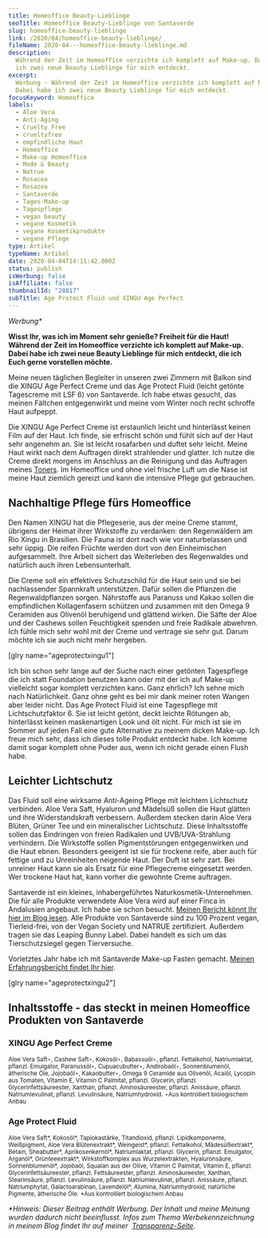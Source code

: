 ```yaml
---
title: Homeoffice Beauty-Lieblinge
seoTitle: Homeoffice Beauty-Lieblinge von Santaverde
slug: homeoffice-beauty-lieblinge
link: /2020/04/homeoffice-beauty-lieblinge/
fileName: 2020-04---homeoffice-beauty-lieblinge.md
description:
  Während der Zeit im Homeoffice verzichte ich komplett auf Make-up. Dabei habe
  ich zwei neue Beauty Lieblinge für mich entdeckt.
excerpt:
  Werbung - Während der Zeit im Homeoffice verzichte ich komplett auf Make-up.
  Dabei habe ich zwei neue Beauty Lieblinge für mich entdeckt.
focusKeyword: Homeoffice
labels:
  - Aloe Vera
  - Anti-Aging
  - Cruelty Free
  - crueltyfree
  - empfindliche Haut
  - Homeoffice
  - Make-up Homeoffice
  - Mode & Beauty
  - Natrue
  - Rosacea
  - Rosazea
  - Santaverde
  - Tages-Make-up
  - Tagespflege
  - vegan beauty
  - vegane Kosmetik
  - vegane Kosmetikprodukte
  - vegane Pflege
type: Artikel
typeName: Artikel
date: 2020-04-04T14:11:42.000Z
status: publish
isWerbung: false
isAffiliate: false
thumbnailId: "28817"
subTitle: Age Protect Fluid und XINGU Age Perfect
---
```


<em>Werbung\*</em>

<strong>Wisst Ihr, was ich im Moment sehr genieße? Freiheit für die Haut!
Während der Zeit im Homeoffice verzichte ich komplett auf Make-up. Dabei habe
ich zwei neue Beauty Lieblinge für mich entdeckt, die ich Euch gerne vorstellen
möchte.</strong>

Meine neuen täglichen Begleiter in unseren zwei Zimmern mit Balkon sind die
XINGU Age Perfect Creme und das Age Protect Fluid (leicht getönte Tagescreme mit
LSF 6) von Santaverde. Ich habe etwas gesucht, das meinen Fältchen entgegenwirkt
und meine vom Winter noch recht schroffe Haut aufpeppt.

Die XINGU Age Perfect Creme ist erstaunlich leicht und hinterlässt keinen Film
auf der Haut. Ich finde, sie erfrischt schön und fühlt sich auf der Haut sehr
angenehm an. Sie ist leicht rosafarben und duftet sehr leicht. Meine Haut wirkt
nach dem Auftragen direkt strahlender und glatter. Ich nutze die Creme direkt
morgens im Anschluss an die Reinigung und das Auftragen meines
[Toners](/2018/12/neues-von-santaverde/). Im Homeoffice und ohne viel frische
Luft um die Nase ist meine Haut ziemlich gereizt und kann die intensive Pflege
gut gebrauchen.

## Nachhaltige Pflege fürs Homeoffice

Den Namen XINGU hat die Pflegeserie, aus der meine Creme stammt, übrigens der
Heimat ihrer Wirkstoffe zu verdanken: den Regenwäldern am Rio Xingu in
Brasilien. Die Fauna ist dort nach wie vor naturbelassen und sehr üppig. Die
reifen Früchte werden dort von den Einheimischen aufgesammelt. Ihre Arbeit
sichert das Weiterleben des Regenwaldes und natürlich auch ihren
Lebensunterhalt.

Die Creme soll ein effektives Schutzschild für die Haut sein und sie bei
nachlassender Spannkraft unterstützen. Dafür sollen die Pflanzen die
Regenwaldpflanzen sorgen. Nährstoffe aus Paranuss und Kakao sollen die
empfindlichen Kollagenfasern schützen und zusammen mit den Omega 9 Ceramiden aus
Olivenöl beruhigend und glättend wirken. Die Säfte der Aloe und der Cashews
sollen Feuchtigkeit spenden und freie Radikale abwehren. Ich fühle mich sehr
wohl mit der Creme und vertrage sie sehr gut. Darum möchte ich sie auch nicht
mehr hergeben.

[glry name="ageprotectxingu1"]

Ich bin schon sehr lange auf der Suche nach einer getönten Tagespflege die ich
statt Foundation benutzen kann oder mit der ich auf Make-up vielleicht sogar
komplett verzichten kann. Ganz ehrlich? Ich sehne mich nach Natürlichkeit. Ganz
ohne geht es bei mir dank meiner roten Wangen aber leider nicht. Das Age Protect
Fluid ist eine Tagespflege mit Lichtschutzfaktor 6. Sie ist leicht getönt, deckt
leichte Rötungen ab, hinterlässt keinen maskenartigen Look und ölt nicht. Für
mich ist sie im Sommer auf jeden Fall eine gute Alternative zu meinem dicken
Make-up. Ich freue mich sehr, dass ich dieses tolle Produkt entdeckt habe. Ich
komme damit sogar komplett ohne Puder aus, wenn ich nicht gerade einen Flush
habe.

## Leichter Lichtschutz

Das Fluid soll eine wirksame Anti-Ageing Pflege mit leichtem Lichtschutz
verbinden. Aloe Vera Saft, Hyaluron und Mädelsüß sollen die Haut glätten und
ihre Widerstandskraft verbessern. Außerdem stecken darin Aloe Vera Blüten,
Grüner Tee und ein mineralischer Lichtschutz. Diese Inhaltsstoffe sollen das
Eindringen von freien Radikalen und UVB/UVA-Strahlung verhindern. Die Wirkstoffe
sollen Pigmentstörungen entgegenwirken und die Haut ebnen. Besonders geeigent
ist sie für trockene reife, aber auch für fettige und zu Unreinheiten neigende
Haut. Der Duft ist sehr zart. Bei unreiner Haut kann sie als Ersatz für eine
Pflegecreme eingesetzt werden. Wer trockene Haut hat, kann vorher die gewohnte
Creme auftragen.

Santaverde ist ein kleines, inhabergeführtes Naturkosmetik-Unternehmen. Die für
alle Produkte verwendete Aloe Vera wird auf einer Finca in Andalusien angebaut.
Ich habe sie schon besucht.
[Meinen Bericht könnt Ihr hier im Blog lesen](/2019/07/santaverde-finca-aloe-vera/).
Alle Produkte von Santaverde sind zu 100 Prozent vegan, Tierleid-frei, von der
Vegan Society und NATRUE zertifiziert. Außerdem tragen sie das Leaping Bunny
Label. Dabei handelt es sich um das Tierschutzsiegel gegen Tierversuche.

Vorletztes Jahr habe ich mit Santaverde Make-up Fasten gemacht.
[Meinen Erfahrungsbericht findet Ihr hier](/2018/07/make-up-fasten/).

[glry name="ageprotectxingu2"]

## Inhaltsstoffe - das steckt in meinen Homeoffice Produkten von Santaverde

### XINGU Age Perfect Creme

<small>Aloe Vera Saft⋆, Cashew Saft⋆, Kokosöl⋆, Babassuöl⋆, pflanzl.
Fettalkohol, Natriumlaktat, pflanzl. Emulgator, Paranussöl⋆, Cupuacubutter⋆,
Andirobaöl⋆, Sonnenblumenöl, ätherische Öle, Jojobaöl⋆, Kakaobutter⋆, Omega 9
Ceramide aus Olivenöl, Acaiöl, Lycopin aus Tomaten, Vitamin E, Vitamin C
Palmitat, pflanzl. Glycerin, pflanzl. Glycerinfettsäureester, Xanthan, pflanzl.
Aminosäureester, pflanzl. Anissäure, pflanzl. Natriumlevulinat, pflanzl.
Levulinsäure, Natriumhydroxid. ⋆Aus kontrolliert biologischem Anbau</small>

### Age Protect Fluid

<small>Aloe Vera Saft*, Kokosöl*, Tapiokastärke, Titandioxid, pflanzl.
Lipidkomponente, Weißpigment, Aloe Vera Blütenextrakt*, Weingeist*, pflanzl.
Fettalkohol, Mädesüßextrakt*, Betain, Sheabutter*, Aprikosenkernöl*,
Natriumlaktat, pflanzl. Glycerin, pflanzl. Emulgator,  Arganöl*,
Grünteeextrakt*, Wirkstoffkomplex aus Wurzelextrakten, Hyaluronsäure,
Sonnenblumenöl*, Jojobaöl, Squalan aus der Olive, Vitamin C Palmitat, Vitamin E,
pflanzl. Glycerinfettsäureester, pflanzl. Fettsäureester, pflanzl.
Aminosäureester, Xanthan, Stearinsäure, pflanzl. Levulinsäure, pflanzl.
Natriumlevulinat, pflanzl. Anissäure, pflanzl. Natriumphytat, Galactoarabinan,
Lavendelöl*, Alumina, Natriumhydroxid, natürliche Pigmente, ätherische Öle. *Aus
kontrolliert biologischem Anbau</small>

<em>\*Hinweis: Dieser Beitrag enthält Werbung. Der Inhalt und meine Meinung
wurden dadurch nicht beeinflusst. Infos zum Thema Werbekennzeichnung in meinem
Blog findet Ihr auf meiner  [Transparenz-Seite](/werbung/). </em>

